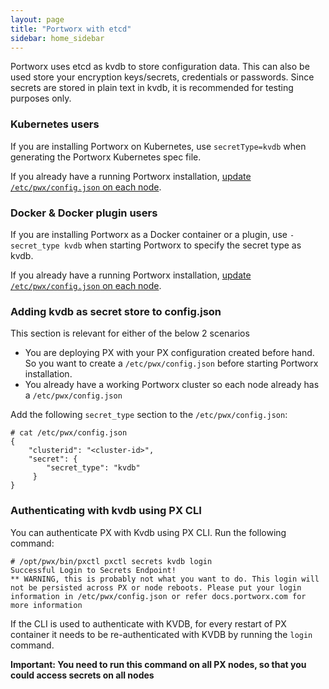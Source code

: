 ```yaml
---
layout: page
title: "Portworx with etcd"
sidebar: home_sidebar
---
```


Portworx uses etcd as kvdb to store configuration data. This can also be used store your encryption keys/secrets, credentials or passwords. Since secrets are stored in plain text in kvdb, it is recommended for testing purposes only.

### Kubernetes users

If you are installing Portworx on Kubernetes, use `secretType=kvdb` when generating the Portworx Kubernetes spec file.

If you already have a running Portworx installation, [update `/etc/pwx/config.json` on each node](#kvdb-config-json).

### Docker & Docker plugin users

If you are installing Portworx as a Docker container or a plugin, use `-secret_type kvdb` when starting Portworx to specify the secret type as kvdb.

If you already have a running Portworx installation, [update `/etc/pwx/config.json` on each node](#kvdb-config-json).

### <a name="kvdb-config-json"></a> Adding kvdb as secret store to config.json

This section is relevant for either of the below 2 scenarios
- You are deploying PX with your PX configuration created before hand. So you want to create a `/etc/pwx/config.json` before starting Portworx installation.
- You already have a working Portworx cluster so each node already has a `/etc/pwx/config.json`

Add the following `secret_type` section to the `/etc/pwx/config.json`:

```
# cat /etc/pwx/config.json
{
    "clusterid": "<cluster-id>",
    "secret": {
        "secret_type": "kvdb"
     }
}
```

### Authenticating with kvdb using PX CLI

You can authenticate PX with Kvdb using PX CLI. Run the following command:

```
# /opt/pwx/bin/pxctl pxctl secrets kvdb login
Successful Login to Secrets Endpoint!
** WARNING, this is probably not what you want to do. This login will not be persisted across PX or node reboots. Please put your login information in /etc/pwx/config.json or refer docs.portworx.com for more information
```
If the CLI is used to authenticate with KVDB, for every restart of PX container it needs to be re-authenticated with KVDB by running the `login` command.

__Important: You need to run this command on all PX nodes, so that you could access secrets on all nodes__

